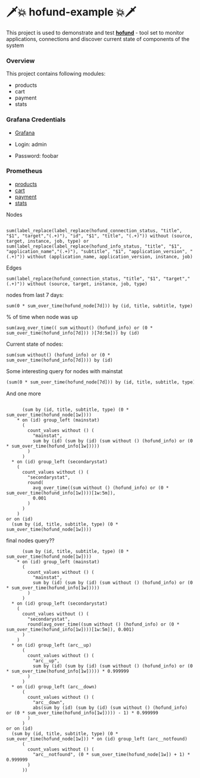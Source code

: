 # 🗡️💥 hofund-example 💥🗡️

This project is used to demonstrate and test [**hofund**](https://github.com/logchange/hofund) - tool set to monitor 
applications, connections and discover current state of components of the system



### Overview

This project contains following modules:

- products
- cart
- payment
- stats

### Grafana Credentials

- [Grafana](http://localhost:3000)

- Login: admin
- Password: foobar

### Prometheus

- [products](http://localhost:18081/actuator/prometheus)
- [cart](http://localhost:18082/actuator/prometheus)
- [payment](http://localhost:18083/actuator/prometheus)
- [stats](http://localhost:18084/actuator/prometheus)


Nodes
```

sum(label_replace(label_replace(hofund_connection_status, "title", "$1", "target","(.+)"), "id", "$1", "title", "(.+)")) without (source, target, instance, job, type) or
sum(label_replace(label_replace(hofund_info_status, "title", "$1", "application_name","(.+)"), "subtitle", "$1", "application_version", "(.+)")) without (application_name, application_version, instance, job)

```

Edges
```
sum(label_replace(hofund_connection_status, "title", "$1", "target","(.+)")) without (source, target, instance, job, type)
```

nodes from last 7 days:
```text
sum(0 * sum_over_time(hofund_node[7d])) by (id, title, subtitle, type)
```

% of time when node was up
```text
sum(avg_over_time(( sum without() (hofund_info) or (0 * sum_over_time(hofund_info[7d])) )[7d:5m])) by (id)
```

Current state of nodes:
```text
sum(sum without() (hofund_info) or (0 * sum_over_time(hofund_info[7d]))) by (id)
```

Some interesting query for nodes with mainstat
```txt
(sum(0 * sum_over_time(hofund_node[7d])) by (id, title, subtitle, type)) * on (id) group_left(mainstat) (count_values without() ("mainstat", sum(avg_over_time(( sum without() (hofund_info) or (0 * sum_over_time(hofund_info[7d])) )[7d:5m])) by (id)))
```


And one more
```

      (sum by (id, title, subtitle, type) (0 * sum_over_time(hofund_node[1w])))
    * on (id) group_left (mainstat)
      (
        count_values without () (
          "mainstat",
          sum by (id) (sum by (id) (sum without () (hofund_info) or (0 * sum_over_time(hofund_info[1w]))))
        )
      )
  * on (id) group_left (secondarystat)
    (
      count_values without () (
        "secondarystat",
        round(
          avg_over_time((sum without () (hofund_info) or (0 * sum_over_time(hofund_info[1w])))[1w:5m]),
          0.001
        )
      )
    )
or on (id)
  (sum by (id, title, subtitle, type) (0 * sum_over_time(hofund_node[1w])))

```


final nodes query??
```
      (sum by (id, title, subtitle, type) (0 * sum_over_time(hofund_node[1w])))
    * on (id) group_left (mainstat)
      (
        count_values without () (
          "mainstat",
          sum by (id) (sum by (id) (sum without () (hofund_info) or (0 * sum_over_time(hofund_info[1w]))))
        )
      )
  * on (id) group_left (secondarystat)
    (
      count_values without () (
        "secondarystat",
        round(avg_over_time((sum without () (hofund_info) or (0 * sum_over_time(hofund_info[1w])))[1w:5m]), 0.001)
      )
    )
  * on (id) group_left (arc__up)
      (
        count_values without () (
          "arc__up",
          sum by (id) (sum by (id) (sum without () (hofund_info) or (0 * sum_over_time(hofund_info[1w])))) * 0.999999
        )
      )
  * on (id) group_left (arc__down)
      (
        count_values without () (
          "arc__down",
          abs(sum by (id) (sum by (id) (sum without () (hofund_info) or (0 * sum_over_time(hofund_info[1w])))) - 1) * 0.999999
        )
      )
or on (id)
  (sum by (id, title, subtitle, type) (0 * sum_over_time(hofund_node[1w])) * on (id) group_left (arc__notfound)
      (
        count_values without () (
          "arc__notfound", (0 * sum_over_time(hofund_node[1w]) + 1) * 0.999999
        )
      ))
```
